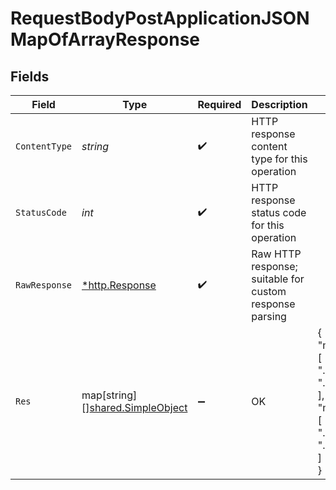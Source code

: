 # RequestBodyPostApplicationJSONMapOfArrayResponse


## Fields

| Field                                                                          | Type                                                                           | Required                                                                       | Description                                                                    | Example                                                                        |
| ------------------------------------------------------------------------------ | ------------------------------------------------------------------------------ | ------------------------------------------------------------------------------ | ------------------------------------------------------------------------------ | ------------------------------------------------------------------------------ |
| `ContentType`                                                                  | *string*                                                                       | :heavy_check_mark:                                                             | HTTP response content type for this operation                                  |                                                                                |
| `StatusCode`                                                                   | *int*                                                                          | :heavy_check_mark:                                                             | HTTP response status code for this operation                                   |                                                                                |
| `RawResponse`                                                                  | [*http.Response](https://pkg.go.dev/net/http#Response)                         | :heavy_check_mark:                                                             | Raw HTTP response; suitable for custom response parsing                        |                                                                                |
| `Res`                                                                          | map[string][][shared.SimpleObject](../../../pkg/models/shared/simpleobject.md) | :heavy_minus_sign:                                                             | OK                                                                             | {<br/>"mapElem1": [<br/>"...",<br/>"..."<br/>],<br/>"mapElem2": [<br/>"...",<br/>"..."<br/>]<br/>} |